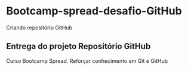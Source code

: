 # Bootcamp-spread-desafio-GitHub
Criando repositório GitHub

## Entrega do projeto Repositório GitHub
Curso Bootcamp Spread.
Reforçar conhecimento em Git e GitHub
